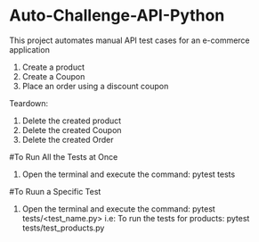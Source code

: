 # Auto-Challenge-API-Python
This project automates manual API test cases for an e-commerce application

1. Create a product
2. Create a Coupon
3. Place an order using a discount coupon

Teardown:
1. Delete the created product
2. Delete the created Coupon
3. Delete the created Order

#To Run All the Tests at Once
1. Open the terminal and execute the command: pytest tests

#To Ruun a Specific Test
1. Open the terminal and execute the command: pytest tests/<test_name.py>
i.e: To run the tests for products: pytest tests/test_products.py

